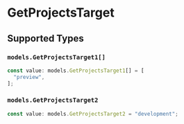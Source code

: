 # GetProjectsTarget


## Supported Types

### `models.GetProjectsTarget1[]`

```typescript
const value: models.GetProjectsTarget1[] = [
  "preview",
];
```

### `models.GetProjectsTarget2`

```typescript
const value: models.GetProjectsTarget2 = "development";
```

